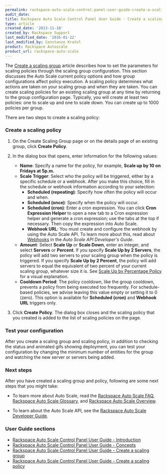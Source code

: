 ```yaml
---
permalink: rackspace-auto-scale-control-panel-user-guide-create-a-scaling-policy/
audit_date:
title: Rackspace Auto Scale Control Panel User Guide - Create a scaling policy
type: article
created_date: '2013-11-18'
created_by: Rackspace Support
last_modified_date: '2016-01-22'
last_modified_by: Constanze Kratel
product: Rackspace Autoscale
product_url: rackspace-auto-scale
---
```


The [Create a scaling
group](/how-to/rackspace-auto-scale-control-panel-user-guide-create-a-scaling-policy "Creatng Scaling Groups") article
describes how to set the parameters for scaling policies through the scaling
group configuration. This section discusses the Auto Scale current
policy options and how group configurations affect policy execution. A
scaling policy determines what actions are taken on your scaling group
and when they are taken. You can create scaling policies for an existing
scaling group at any time by returning to the group configuration page.
Typically, you will create at least two policies: one to scale up and
one to scale down. You can create up to 1000 policies per group.

There are two steps to create a scaling policy:

### Create a scaling policy

1.  On the Create Scaling Group page or on the details page of an
    existing group, click  **Create Policy**.
2.  In the dialog box that opens, enter information for the following
    values:
    -   **Name**: Specify a name for the policy, for example, **Scale up
        by 10 on Fridays at 5p.m.**
    -   **Scale Trigger**: Select who the policy will be triggered,
        either by a specific schedule or a webhook. After you make this
        choice, fill in the schedule or webhook information according to
        your selection:
        -   **Scheduled (repeating)**: Specify how often the policy will
            occur and when.
        -   **Scheduled (once)**: Specify when the policy will occur.
        -   **Scheduled (cron)**: Enter a cron expression. You can click
            **Cron Expression Helper** to open a new tab to a Cron
            expression helper and generate a cron expression; use the
            tabs at the top if necessary. Then copy the expression into
            Auto Scale.
        -   **Webhook URL**: You must create and configure the webhook
            by using the Auto Scale API. To learn more about this, read
            about
            [Webhooks](https://docs.rackspace.com/docs/autoscale/v1/developer-guide/#webhooks-and-capability-urls)
            in the *Auto Scale API Developer's Guide*.
    -   **Amount**: Select **Scale Up** or **Scale Down**, enter an
        integer, and select **Servers** or **Percent**. If you specify
        **Scale Up by 2 Servers**, the policy will add two servers to
        your scaling group when the policy is triggered. If you specify
        **Scale Up by 2 Percent**, the policy will add servers to equal
        the equivalent of two percent of your current scaling group,
        whatever size it is. See [Scale Up by Percentage
        Policy](/how-to/rackspace-auto-scale-control-panel-user-guide-concepts)
        for a visual explanation.
    -   **Cooldown Period**: The policy cooldown, like the group
        cooldown, prevents a policy from being executed too frequently.
        For schedule-based policies, we advise leaving this value empty
        or setting it to 0 (zero). This option is available for
        **Scheduled (cron)** and **Webhook URL** triggers only.

3.  Click **Create Policy**.
    The dialog box closes and the scaling policy that you created is
    added to the list of scaling policies on the page.

### Test your configuration

After you create a scaling group and scaling policy, in addition to
checking the status and animated gifs showing deployment, you can test
your configuration by changing the minimum number of entities for the
group and watching the new server or servers being added.

### Next steps

After you have created a scaling group and policy, following are some
next steps that you might take:

-   To learn more about Auto Scale, read the [Rackspace Auto Scale
    FAQ](/how-to/rackspace-auto-scale-faq), [Rackspace Auto
    Scale
    Glossary](/how-to/rackspace-auto-scale-glossary),
    and [Rackspace Auto Scale
    Overview](/how-to/rackspace-auto-scale-overview).

-   To learn about the Auto Scale API, see the [Rackspace Auto Scale
    Developer
    Guide](https://docs.rackspace.com/docs/autoscale/v1/developer-guide/#document-developer-guide).

### User Guide sections

-   [Rackspace Auto Scale Control Panel User Guide -
    Introduction](/how-to/rackspace-auto-scale-control-panel-user-guide-introduction "Introduction")
-   [Rackspace Auto Scale Control Panel User Guide -
    Concepts](/how-to/rackspace-auto-scale-control-panel-user-guide-concepts "Concepts")
-   [Rackspace Auto Scale Control Panel User Guide - Create a scaling
    group](/how-to/rackspace-auto-scale-control-panel-user-guide-create-a-scaling-group "Creating Scaling Groups")
-   [Rackspace Auto Scale Control Panel User Guide - Create a scaling
    policy](/how-to/rackspace-auto-scale-control-panel-user-guide-create-a-scaling-policy "Crating Scaling Policies")
